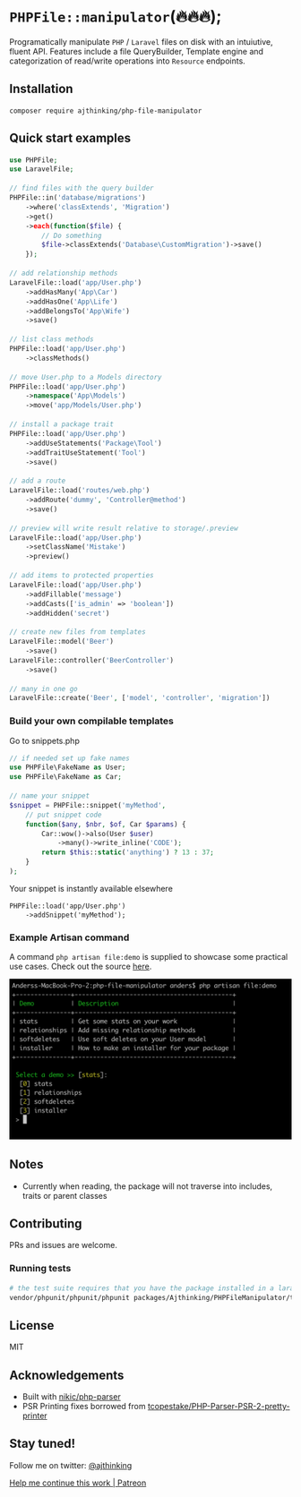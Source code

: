 # ```PHPFile::manipulator```(:fire::fire::fire:);
Programatically manipulate `PHP` / `Laravel` files on disk with an intuiutive, fluent API. Features include a file QueryBuilder, Template engine and categorization of read/write operations into `Resource` endpoints.

## Installation
```
composer require ajthinking/php-file-manipulator
```

## Quick start examples 
```php
use PHPFile;
use LaravelFile;

// find files with the query builder
PHPFile::in('database/migrations')
    ->where('classExtends', 'Migration')
    ->get()
    ->each(function($file) {
        // Do something
        $file->classExtends('Database\CustomMigration')->save()
    });

// add relationship methods
LaravelFile::load('app/User.php')
    ->addHasMany('App\Car')
    ->addHasOne('App\Life')
    ->addBelongsTo('App\Wife')
    ->save()

// list class methods
PHPFile::load('app/User.php')
    ->classMethods()

// move User.php to a Models directory
PHPFile::load('app/User.php')
    ->namespace('App\Models')
    ->move('app/Models/User.php')

// install a package trait
PHPFile::load('app/User.php')
    ->addUseStatements('Package\Tool')
    ->addTraitUseStatement('Tool')
    ->save()

// add a route
LaravelFile::load('routes/web.php')
    ->addRoute('dummy', 'Controller@method')
    ->save()
    
// preview will write result relative to storage/.preview
LaravelFile::load('app/User.php')
    ->setClassName('Mistake')
    ->preview()

// add items to protected properties
LaravelFile::load('app/User.php')
    ->addFillable('message')
    ->addCasts(['is_admin' => 'boolean'])
    ->addHidden('secret')    

// create new files from templates
LaravelFile::model('Beer')
    ->save()
LaravelFile::controller('BeerController')
    ->save()

// many in one go
LaravelFile::create('Beer', ['model', 'controller', 'migration'])

```

### Build your own compilable templates


Go to snippets.php
```php
// if needed set up fake names
use PHPFile\FakeName as User;
use PHPFile\FakeName as Car;

// name your snippet
$snippet = PHPFile::snippet('myMethod',
    // put snippet code
    function($any, $nbr, $of, Car $params) {
        Car::wow()->also(User $user)
            ->many()->write_inline('CODE');
        return $this::static('anything') ? 13 : 37;
    }
);
```

Your snippet is instantly available elsewhere
```
PHPFile::load('app/User.php')
    ->addSnippet('myMethod');
```

### Example Artisan command
A command ```php artisan file:demo``` is supplied to showcase some practical use cases. Check out the source [here](src/Commands/DemoCommand.php).

<img src="docs/DemoCommand.png" width="600px">

## Notes
* Currently when reading, the package will not traverse into includes, traits or parent classes


## Contributing
PRs and issues are welcome. 

### Running tests
```bash
# the test suite requires that you have the package installed in a laravel project
vendor/phpunit/phpunit/phpunit packages/Ajthinking/PHPFileManipulator/tests
```

## License
MIT



## Acknowledgements
* Built with [nikic/php-parser](https://github.com/nikic/php-parser)
* PSR Printing fixes borrowed from [tcopestake/PHP-Parser-PSR-2-pretty-printer](https://github.com/tcopestake/PHP-Parser-PSR-2-pretty-printer)

## Stay tuned!
Follow me on twitter: [@ajthinking](https://twitter.com/ajthinking)

<a href="https://www.patreon.com/ajthinking" >Help me continue this work | Patreon</a>
